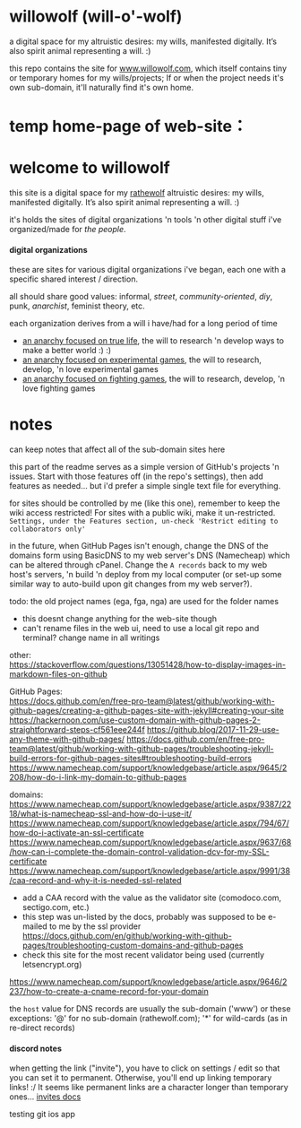 # willowolf (will-o'-wolf)
a digital space for my altruistic desires: my wills, manifested digitally. It’s also spirit animal representing a will. :)

this repo contains the site for www.willowolf.com, which itself contains tiny or temporary homes for my wills/projects; If or when the project needs it's own sub-domain, it'll naturally find it's own home.

# temp home-page of web-site：
# welcome to willowolf

this site is a digital space for my [rathewolf](https://rathewolf.com) altruistic desires: my wills, manifested digitally. It’s also spirit animal representing a will. :)

it's holds the sites of digital organizations 'n tools 'n other digital stuff i've organized/made for *the people*.

#### digital organizations
these are sites for various digital organizations i've began, each one with a specific shared interest / direction.

all should share good values: informal, *street*, *community-oriented*, *diy*, punk, *anarchist*, feminist theory, etc.

each organization derives from a will i have/had for a long period of time
- [an anarchy focused on true life](https://willowolf.com/nga), the will to research 'n develop ways to make a better world :) :)
- [an anarchy focused on experimental games](https://willowolf.com/ega), the will to research, develop, 'n love experimental games
- [an anarchy focused on fighting games](https://willowolf.com/fga), the will to research, develop, 'n love fighting games

# notes
can keep notes that affect all of the sub-domain sites here

this part of the readme serves as a simple version of GitHub's projects 'n issues. Start with those features off (in the repo's settings), then add features as needed... but i'd prefer a simple single text file for everything.

for sites should be controlled by me (like this one), remember to keep the wiki access restricted! For sites with a public wiki, make it un-restricted. `Settings, under the Features section, un-check 'Restrict editing to collaborators only'`

in the future, when GitHub Pages isn't enough, change the DNS of the domains form using BasicDNS to my web server's DNS (Namecheap) which can be altered through cPanel. Change the `A records` back to my web host's servers, 'n build 'n deploy from my local computer (or set-up some similar way to auto-build upon git changes from my web server?).

todo:
the old project names (ega, fga, nga) are used for the folder names
  - this doesnt change anything for the web-site though
  - can't rename files in the web ui, need to use a local git repo and terminal?
change name in all writings  

other:  
https://stackoverflow.com/questions/13051428/how-to-display-images-in-markdown-files-on-github

GitHub Pages:  
https://docs.github.com/en/free-pro-team@latest/github/working-with-github-pages/creating-a-github-pages-site-with-jekyll#creating-your-site
https://hackernoon.com/use-custom-domain-with-github-pages-2-straightforward-steps-cf561eee244f
https://github.blog/2017-11-29-use-any-theme-with-github-pages/
https://docs.github.com/en/free-pro-team@latest/github/working-with-github-pages/troubleshooting-jekyll-build-errors-for-github-pages-sites#troubleshooting-build-errors
https://www.namecheap.com/support/knowledgebase/article.aspx/9645/2208/how-do-i-link-my-domain-to-github-pages

domains:  
https://www.namecheap.com/support/knowledgebase/article.aspx/9387/2218/what-is-namecheap-ssl-and-how-do-i-use-it/  
https://www.namecheap.com/support/knowledgebase/article.aspx/794/67/how-do-i-activate-an-ssl-certificate  
https://www.namecheap.com/support/knowledgebase/article.aspx/9637/68/how-can-i-complete-the-domain-control-validation-dcv-for-my-SSL-certificate  
https://www.namecheap.com/support/knowledgebase/article.aspx/9991/38/caa-record-and-why-it-is-needed-ssl-related  
  - add a CAA record with the value as the validator site (comodoco.com, sectigo.com, etc.)
  - this step was un-listed by the docs, probably was supposed to be e-mailed to me by the ssl provider
https://docs.github.com/en/github/working-with-github-pages/troubleshooting-custom-domains-and-github-pages  
  - check this site for the most recent validator being used (currently letsencrypt.org)
  
https://www.namecheap.com/support/knowledgebase/article.aspx/9646/2237/how-to-create-a-cname-record-for-your-domain

the `host` value for DNS records are usually the sub-domain ('www') or these exceptions: '@' for no sub-domain (rathewolf.com); '*' for wild-cards (as in re-direct records)


#### discord notes
when getting the link ("invite"), you have to click on settings / edit so that you can set it to permanent. Otherwise, you'll end up linking temporary links! :/ It seems like permanent links are a character longer than temporary ones... [invites docs](https://support.discord.com/hc/en-us/articles/208866998-Invites-101)


testing git ios app

